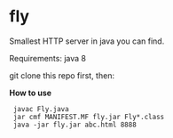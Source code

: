 # fly
Smallest HTTP server in java you can find.

Requirements: java 8

git clone this repo first, then:

**How to use**

     javac Fly.java
     jar cmf MANIFEST.MF fly.jar Fly*.class
     java -jar fly.jar abc.html 8888

